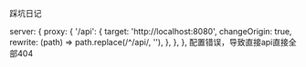 踩坑日记


server: {
proxy: {
'/api': {
target: 'http://localhost:8080',
changeOrigin: true,
rewrite: (path) => path.replace(/^\/api/, ''),
},
},
},
配置错误，导致直接api直接全部404 
